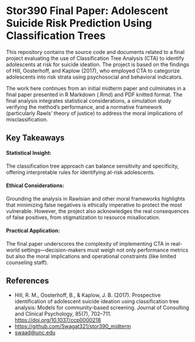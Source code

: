 # Stor390 Final Paper: Adolescent Suicide Risk Prediction Using Classification Trees

This repository contains the source code and documents related to a final project evaluating the use of Classification Tree Analysis (CTA) to identify adolescents at risk for suicide ideation. The project is based on the findings of Hill, Oosterhoff, and Kaplow (2017), who employed CTA to categorize adolescents into risk strata using psychosocial and behavioral indicators.

The work here continues from an initial midterm paper and culminates in a final paper presented in R Markdown (.Rmd) and PDF knitted format. The final analysis integrates statistical considerations, a simulation study verifying the method’s performance, and a normative framework (particularly Rawls’ theory of justice) to address the moral implications of misclassification.

## Key Takeaways
#### Statistical Insight:
The classification tree approach can balance sensitivity and specificity, offering interpretable rules for identifying at-risk adolescents.

#### Ethical Considerations:
Grounding the analysis in Rawlsian and other moral frameworks highlights that minimizing false negatives is ethically imperative to protect the most vulnerable. However, the project also acknowledges the real consequences of false positives, from stigmatization to resource misallocation.

#### Practical Application:
The final paper underscores the complexity of implementing CTA in real-world settings—decision-makers must weigh not only performance metrics but also the moral implications and operational constraints (like limited counseling staff).

## References
* Hill, R. M., Oosterhoff, B., & Kaplow, J. B. (2017). Prospective identification of adolescent suicide ideation using classification tree analysis: Models for community-based screening. Journal of Consulting and Clinical Psychology, 85(7), 702–711. https://doi.org/10.1037/ccp0000218
* https://github.com/Swagat321/stor390_midterm
* swaad@unc.edu
